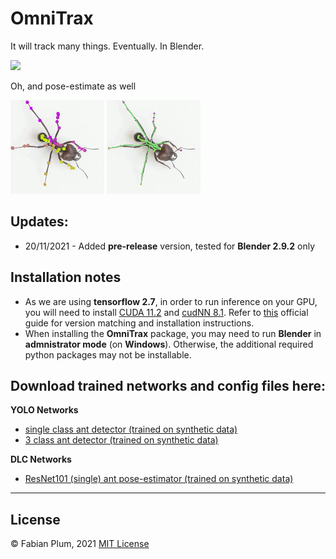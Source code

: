 # OmniTrax
It will track many things. Eventually. In Blender.

![](images/preview_tracking.gif)

Oh, and pose-estimate as well

![](images/single_ant_1080p_POSE_track_0.gif) ![](images/single_ant_1080p_POSE_track_0_skeleton.gif)

## Updates:

* 20/11/2021 - Added **pre-release** version, tested for **Blender 2.9.2** only

## Installation notes
* As we are using **tensorflow 2.7**, in order to run inference on your GPU, you will need to install [CUDA 11.2](https://developer.nvidia.com/cuda-11.2.0-download-archive?target_os=Windows&target_arch=x86_64&target_version=10&target_type=exelocal) and [cudNN 8.1](https://developer.nvidia.com/rdp/cudnn-archive). Refer to [this](https://www.tensorflow.org/install/source#gpu) official guide for version matching and installation instructions.
* When installing the **OmniTrax** package, you may need to run **Blender** in **admnistrator mode** (on **Windows**). Otherwise, the additional required python packages may not be installable.

## Download trained networks and config files here:

**YOLO Networks**

* [single class ant detector (trained on synthetic data)](https://drive.google.com/drive/folders/1PSseMeClcYIe9dcYG-JaOD2CzYceiWdl?usp=sharing)
* [3 class ant detector (trained on synthetic data)](https://drive.google.com/drive/folders/1wQcfLlDUvnWthyzbvyVy9oqyTZ2F-JFo?usp=sharing)

**DLC Networks**
* [ResNet101 (single) ant pose-estimator (trained on synthetic data)](https://drive.google.com/file/d/1VnGXy_KyPHUIbFMx5n_ncN6z0H6qg5uB/view?usp=sharing)


***
## License
© Fabian Plum, 2021
[MIT License](https://choosealicense.com/licenses/mit/)

